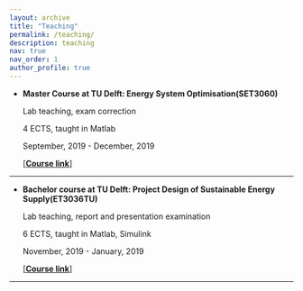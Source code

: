 ```yaml
---
layout: archive
title: "Teaching"
permalink: /teaching/
description: teaching
nav: true
nav_order: 1
author_profile: true
---
```



- **Master Course at TU Delft: Energy System Optimisation(SET3060)**

  Lab teaching, exam correction

  4 ECTS, taught in Matlab

  September, 2019 - December, 2019

  [[**Course link**]](https://www.studiegids.tudelft.nl/a101_displayCourse.do?course_id=51357) 

---

- **Bachelor course at TU Delft: Project Design of Sustainable Energy Supply(ET3036TU)**

  Lab teaching, report and presentation examination

  6 ECTS, taught in Matlab, Simulink

  November, 2019 - January, 2019

  [[**Course link**]](https://www.studiegids.tudelft.nl/a101_displayCourse.do?course_id=66111) 

---
